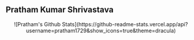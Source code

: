 ## Pratham Kumar Shrivastava
<div align="center">
![Pratham's Github Stats](https://github-readme-stats.vercel.app/api?username=pratham1729&show_icons=true&theme=dracula)
</div>

